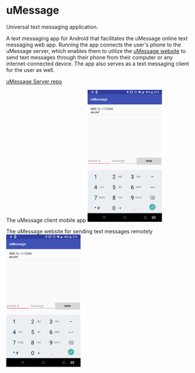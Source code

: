# uMessage
Universal text messaging application.

A text messaging app for Android that facilitates the uMessage online text messaging web app. Running the app connects the user's phone to the uMessage server, which enables them to utilize the [uMessage website](https://simple-umessage-server.herokuapp.com/) to send text messages through their phone from their computer or any internet-connected device. The app also serves as a text messaging client for the user as well.

[uMessage Server repo](https://github.com/mrdanshih/uMessage-Server)

The uMessage client mobile app
<img src="screenshot.png" alt="0" width="200"/> 

The uMessage website for sending text messages remotely
<img src="screenshot.png" alt="0" width="200"/> 